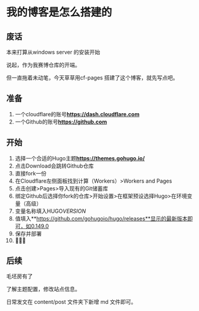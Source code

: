 # 我的博客是怎么搭建的

## 废话

本来打算从windows server 的安装开始

说起，作为我赛博仓库的开端。

但一直拖着未动笔，今天草草用cf-pages 搭建了这个博客，就先写点吧。

## 准备

1. 一个cloudflare的账号[]()**https://dash.cloudflare.com**
2. 一个Github的账号[]()**https://github.com**

## 开始

1. 选择一个合适的Hugo主题[]()**https://themes.gohugo.io/**
2. 点击Download会跳转Github仓库
3. 直接fork一份
4. 在Cloudflare左侧面板找到计算（Workers）\>Workers and Pages
5. 点击创建\>Pages\>导入现有的Git储蓄库
6. 绑定Github后选择你fork的仓库\>开始设置\>在框架预设选择Hugo\>在环境变量（高级）
7. 变量名称填入HUGO*VERSION*
8. 值填入[]()**https://github.com/gohugoio/hugo/releases**显示的最新版本即可，如0.149.0
9. 保存并部署
10. 🎉🎉🎉

## 后续

毛坯房有了

了解主题配置，修改站点信息。

日常发文在 content/post 文件夹下新增 md 文件即可。

